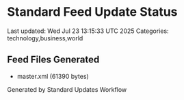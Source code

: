 # Standard Feed Update Status
Last updated: Wed Jul 23 13:15:33 UTC 2025
Categories: technology,business,world

## Feed Files Generated
- master.xml (61390 bytes)

Generated by Standard Updates Workflow
